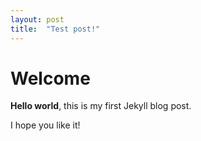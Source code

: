 ```yaml
---
layout: post
title:  "Test post!"
---
```


# Welcome

**Hello world**, this is my first Jekyll blog post.

I hope you like it!